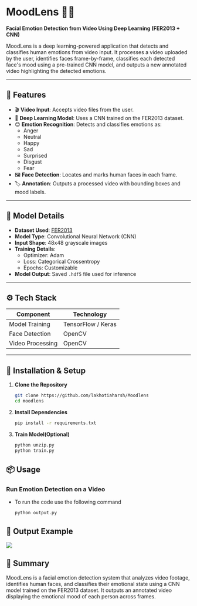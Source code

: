 # MoodLens 🎥🙂  
**Facial Emotion Detection from Video Using Deep Learning (FER2013 + CNN)**

MoodLens is a deep learning-powered application that detects and classifies human emotions from video input. It processes a video uploaded by the user, identifies faces frame-by-frame, classifies each detected face's mood using a pre-trained CNN model, and outputs a new annotated video highlighting the detected emotions.

---

## 📌 Features

- 🎬 **Video Input**: Accepts video files from the user.
- 🧠 **Deep Learning Model**: Uses a CNN trained on the FER2013 dataset.
- 😊 **Emotion Recognition**: Detects and classifies emotions as:
  - Anger
  - Neutral
  - Happy
  - Sad
  - Surprised
  - Disgust
  - Fear
- 🖼️ **Face Detection**: Locates and marks human faces in each frame.
- 🏷️ **Annotation**: Outputs a processed video with bounding boxes and mood labels.

---

## 🧠 Model Details

- **Dataset Used**: [FER2013](https://www.kaggle.com/datasets/msambare/fer2013)
- **Model Type**: Convolutional Neural Network (CNN)
- **Input Shape**: 48x48 grayscale images
- **Training Details**:
  - Optimizer: Adam
  - Loss: Categorical Crossentropy
  - Epochs: Customizable
- **Model Output**: Saved `.hdf5` file used for inference

---

## ⚙️ Tech Stack

| Component | Technology |
|----------|------------|
| Model Training | TensorFlow / Keras |
| Face Detection | OpenCV |
| Video Processing | OpenCV |

---

## 🚀 Installation & Setup

1. **Clone the Repository**
   ```bash
   git clone https://github.com/lakhotiaharsh/Moodlens
   cd moodlens

2. **Install Dependencies**
    ```bash
    pip install -r requirements.txt

3. **Train Model(Optional)**
    ```bash
    python unzip.py
    python train.py

## 📦 Usage

### **Run Emotion Detection on a Video**

- To run the code use the following command
  ```bash
  python output.py

## 📸 Output Example
<img src="temp.png">

## 📝 Summary
MoodLens is a facial emotion detection system that analyzes video footage, identifies human faces, and classifies their emotional state using a CNN model trained on the FER2013 dataset. It outputs an annotated video displaying the emotional mood of each person across frames.
